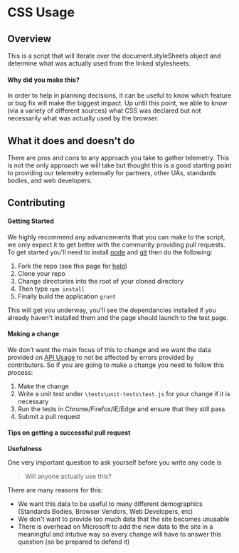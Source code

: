 CSS Usage
=========

Overview
--------

This is a script that will iterate over the document.styleSheets object and determine what was actually used from the linked stylesheets.

#### Why did you make this?

In order to help in planning decisions, it can be useful to know which feature or bug fix will make the biggest impact.
Up until this point, we able to know (via a variety of different sources) what CSS was declared but not necessarily what was actually used by the browser.

What it does and doesn't do
---------------------------

There are pros and cons to any approach you take to gather telemetry.
This is not the only approach we will take but thought this is a good starting point to providing our telemetry externally
for partners, other UAs, standards bodies, and web developers.

Contributing
------------

#### Getting Started

We highly recommend any advancements that you can make to the script, we only expect it to get better with the community providing pull requests.
To get started you'll need to install [node](https://nodejs.org/) and [git](http://www.git-scm.com/) then do the following:

1. Fork the repo (see this page for [help]())
2. Clone your repo
3. Change directories into the root of your cloned directory
4. Then type `npm install`
5. Finally build the application `grunt`

This will get you underway, you'll see the dependancies installed if you already haven't installed them and the page should launch to the test page.

#### Making a change

We don't want the main focus of this to change and we want the data provided on [API Usage](http://modern.status.ie) to not be affected by errors provided by contributors.
So if you are going to make a change you need to follow this process:

1. Make the change
2. Write a unit test under `\tests\unit-tests\test.js` for your change if it is necessary
3. Run the tests in Chrome/Firefox/IE/Edge and ensure that they still pass
4. Submit a pull request

#### Tips on getting a successful pull request

**Usefulness**

One very important question to ask yourself before you write any code is
> Will anyone actually use this?

There are many reasons for this:
  * We want this data to be useful to many different demographics (Standards Bodies, Browser Vendors, Web Developers, etc)
  * We don't want to provide too much data that the site becomes unusable
  * There is overhead on Microsoft to add the new data to the site in a meaningful and intutive way so every change will have to answer this question (so be prepared to defend it)
